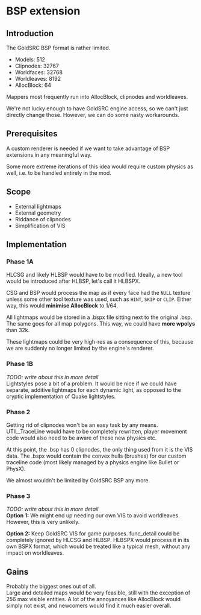 
# BSP extension

## Introduction
The GoldSRC BSP format is rather limited.

* Models: 512
* Clipnodes: 32767
* Worldfaces: 32768
* Worldleaves: 8192
* AllocBlock: 64

Mappers most frequently run into AllocBlock, clipnodes and worldleaves.

We're not lucky enough to have GoldSRC engine access, so we can't just directly change those. However, we can do some nasty workarounds.

## Prerequisites
A custom renderer is needed if we want to take advantage of BSP extensions in any meaningful way.

Some more extreme iterations of this idea would require custom physics as well, i.e. to be handled entirely in the mod.

## Scope
- External lightmaps
- External geometry
- Riddance of clipnodes
- Simplification of VIS

## Implementation

### Phase 1A
HLCSG and likely HLBSP would have to be modified. Ideally, a new tool would be introduced after HLBSP, let's call it HLBSPX. 

CSG and BSP would process the map as if every face had the `NULL` texture unless some other tool texture was used, such as `HINT`, `SKIP` or `CLIP`. Either way, this would **minimise AllocBlock** to 1/64.

All lightmaps would be stored in a .bspx file sitting next to the original .bsp. The same goes for all map polygons. This way, we could have **more wpolys** than 32k.

These lightmaps could be very high-res as a consequence of this, because we are suddenly no longer limited by the engine's renderer.

### Phase 1B
*TODO: write about this in more detail*  
Lightstyles pose a bit of a problem. It would be nice if we could have separate, additive lightmaps for each dynamic light, as opposed to the cryptic implementation of Quake lightstyles.

### Phase 2
Getting rid of clipnodes won't be an easy task by any means. UTIL_TraceLine would have to be completely rewritten, player movement code would also need to be aware of these new physics etc.

At this point, the .bsp has 0 clipnodes, the only thing used from it is the VIS data. The .bspx would contain the convex hulls (brushes) for our custom traceline code (most likely managed by a physics engine like Bullet or PhysX).

We almost wouldn't be limited by GoldSRC BSP any more.

### Phase 3
*TODO: write about this in more detail*  
**Option 1:** We might end up needing our own VIS to avoid worldleaves. However, this is very unlikely.

**Option 2:** Keep GoldSRC VIS for game purposes. func_detail could be completely ignored by HLCSG and HLBSP. HLBSPX would process it in its own BSPX format, which would be treated like a typical mesh, without any impact on worldleaves.

## Gains
Probably the biggest ones out of all.  
Large and detailed maps would be very feasible, still with the exception of 256 max visible entities. A lot of the annoyances like AllocBlock would simply not exist, and newcomers would find it much easier overall.
